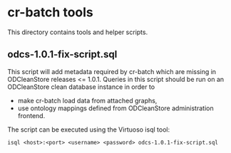 cr-batch tools
==============

This directory contains tools and helper scripts.

odcs-1.0.1-fix-script.sql
-------------------------

This script will add metadata required by cr-batch which are missing in ODCleanStore releases <= 1.0.1.
Queries in this script should be run on an ODCleanStore clean database instance in order to

* make cr-batch load data from attached graphs,
* use ontology mappings defined from ODCleanStore administration frontend.

The script can be executed using the Virtuoso isql tool:

	isql <host>:<port> <username> <password> odcs-1.0.1-fix-script.sql
